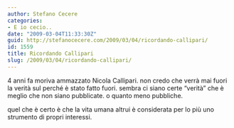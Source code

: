 ```yaml
---
author: Stefano Cecere
categories:
- E io cecio..
date: "2009-03-04T11:33:30Z"
guid: http://stefanocecere.com/2009/03/04/ricordando-callipari/
id: 1559
title: Ricordando Callipari
slug: /2009/03/04/ricordando-callipari/
---
```


4 anni fa moriva ammazzato Nicola Callipari. non credo che verrà mai fuori la verità sul perché è stato fatto fuori. sembra ci siano certe &#8220;verità&#8221; che è meglio che non siano pubblicate. o quanto meno pubbliche.
  
quel che è certo è che la vita umana altrui è considerata per lo più uno strumento di propri interessi.